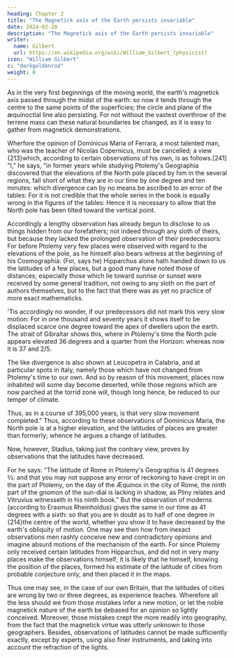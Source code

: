 ```yaml
---
heading: Chapter 2
title: "The Magnetick axis of the Earth persists invariable"
date: 2024-02-20
description: "The Magnetick axis of the Earth persists invariable"
writer:
  name: Gilbert
  url: https://en.wikipedia.org/wiki/William_Gilbert_(physicist)
icon: "William Gilbert"
c: "darkgoldenrod"
weight: 8
---
```




As in the very first beginnings of the moving world, the earth's magnetick axis passed through the midst of the earth: so now it tends through the centre to the same points of the superficies; the circle and plane of the æquinoctial line also persisting. For not without the vastest overthrow of the terrene mass can these natural boundaries be changed, as it is easy to gather from magnetick demonstrations. 

Wherfore the opinion of Dominicus Maria of Ferrara, a most talented man, who was the teacher of Nicolas Copernicus, must be cancelled; a view {213}which, according to certain observations of his own, is as follows.[241] "I," he says, "in former years while studying Ptolemy's Geographia discovered that the elevations of the North pole placed by him in the several regions, fall short of what they are in our time by one degree and ten minutes: which divergence can by no means be ascribed to an error of the tables: For it is not credible that the whole series in the book is equally wrong in the figures of the tables: Hence it is necessary to allow that the North pole has been tilted toward the vertical point. 

Accordingly a lengthy observation has already begun to disclose to us things hidden from our forefathers; not indeed through any sloth of theirs, but because they lacked the prolonged observation of their predecessors: For before Ptolemy very few places were observed with regard to the elevations of the pole, as he himself also bears witness at the beginning of his Cosmographia: (For, says he) Hipparchus alone hath handed down to us the latitudes of a few places, but a good many have noted those of distances; especially those which lie toward sunrise or sunset were received by some general tradition, not owing to any sloth on the part of authors themselves, but to the fact that there was as yet no practice of more exact mathematicks. 

'Tis accordingly no wonder, if our predecessors did not mark this very slow motion: For in one thousand and seventy years it shows itself to be displaced scarce one degree toward the apex of dwellers upon the earth. The strait of Gibraltar shows this, where in Ptolemy's time the North pole appears elevated 36 degrees and a quarter from the Horizon: whereas now it is 37 and 2/5. 

The like divergence is also shown at Leucopetra in Calabria, and at particular spots in Italy, namely those which have not changed from Ptolemy's time to our own. And so by reason of this movement, places now inhabited will some day become deserted, while those regions which are now parched at the torrid zone will, though long hence, be reduced to our temper of climate. 

Thus, as in a course of 395,000 years, is that very slow movement completed." Thus, according to these observations of Dominicus Maria, the North pole is at a higher elevation, and the latitudes of places are greater than formerly; whence he argues a change of latitudes. 

Now, however, Stadius, taking just the contrary view, proves by observations that the latitudes have decreased. 

For he says: "The latitude of Rome in Ptolemy's Geographia is 41 degrees ⅔: and that you may not suppose any error of reckoning to have crept in on the part of Ptolemy, on the day of the Æquinox in the city of Rome, the ninth part of the gnomon of the sun-dial is lacking in shadow, as Pliny relates and Vitruvius witnesseth in his ninth book." But the observation of moderns (according to Erasmus Rheinholdus) gives the same in our time as 41 degrees with a sixth: so that you are in doubt as to half of one degree in {214}the centre of the world, whether you show it to have decreased by the earth's obliquity of motion. One may see then how from inexact observations men rashly conceive new and contradictory opinions and imagine absurd motions of the mechanism of the earth. For since Ptolemy only received certain latitudes from Hipparchus, and did not in very many places make the observations himself; it is likely that he himself, knowing the position of the places, formed his estimate of the latitude of cities from probable conjecture only, and then placed it in the maps. 

Thus one may see, in the case of our own Britain, that the latitudes of cities are wrong by two or three degrees, as experience teaches. Wherefore all the less should we from those mistakes infer a new motion, or let the noble magnetick nature of the earth be debased for an opinion so lightly conceived. Moreover, those mistakes crept the more readily into geography, from the fact that the magnetick virtue was utterly unknown to those geographers. Besides, observations of latitudes cannot be made sufficiently exactly, except by experts, using also finer instruments, and taking into account the refraction of the lights.
